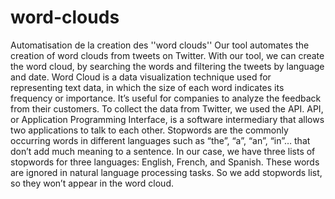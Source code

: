 # word-clouds
Automatisation de la creation des ''word clouds''
Our tool automates the creation of word clouds from tweets on Twitter. With our tool, we can create the word cloud, by searching the words and filtering the tweets by language and date. 
Word Cloud is a data visualization technique used for representing text data, in which the size of each word indicates its frequency or importance. It’s useful for companies to analyze the feedback from their customers. To collect the data from Twitter, we used the API. API, or Application Programming Interface, is a software intermediary that allows two applications to talk to each other. 
Stopwords are the commonly occurring words in different languages such as “the”, “a”, “an”, “in”… that don’t add much meaning to a sentence. In our case, we have three lists of stopwords for three languages: English, French, and  Spanish. These words are ignored in natural language processing tasks. So we add stopwords list, so they won’t appear in the word cloud.
